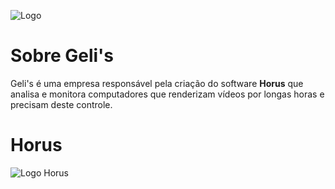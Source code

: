 ![Logo](https://github.com/ogabrielalves/Gelis/blob/main/Imagens/Logo-Gelis.png)

# Sobre Geli's
Geli's é uma empresa responsável pela criação do software **Horus** que analisa e monitora computadores que renderizam vídeos por longas horas e precisam deste controle.

# Horus
![Logo Horus](https://github.com/ogabrielalves/Gelis/blob/main/Imagens/Horus-branco.png)
